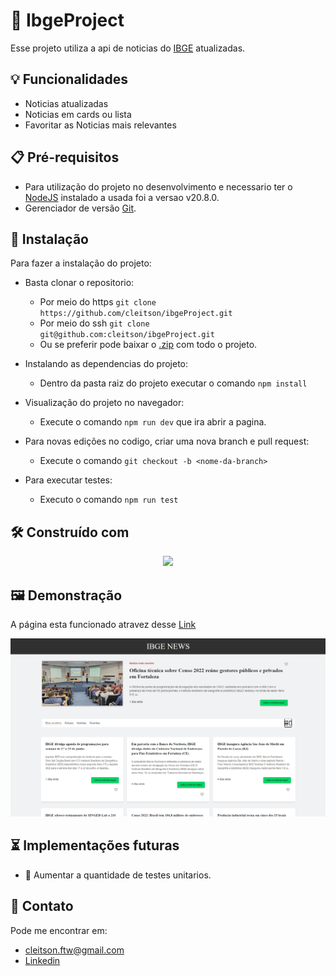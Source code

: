 
# 🚀 IbgeProject

Esse projeto utiliza a api de noticias do <a href="https://servicodados.ibge.gov.br/api/docs/noticias?versao=3" target="_blank" rel="noreferrer">IBGE</a> atualizadas.

## 💡 Funcionalidades

- Noticias atualizadas
- Noticias em cards ou lista
- Favoritar as Noticias mais relevantes


## 📋 Pré-requisitos

* Para utilização do projeto no desenvolvimento e necessario ter o [NodeJS](https://nodejs.org/en) instalado a usada foi a versao v20.8.0.
* Gerenciador de versão [Git](https://git-scm.com/).

## 🔧 Instalação

Para fazer a instalação do projeto:

- Basta clonar o repositorio:

    - Por meio do https `git clone https://github.com/cleitson/ibgeProject.git`
    - Por meio do ssh `git clone git@github.com:cleitson/ibgeProject.git`
    - Ou se preferir pode baixar o [.zip](https://github.com/cleitson/ibgeProject/archive/refs/heads/main.zip) com todo o projeto.

- Instalando as dependencias do projeto:

    - Dentro da pasta raiz do projeto executar o comando `npm install`

- Visualização do projeto no navegador:
  
  - Execute o comando `npm run dev` que ira abrir a pagina.

- Para novas edições no codigo, criar uma nova branch e pull request:

  - Execute o comando `git checkout -b <nome-da-branch>`
 
- Para executar testes:

  - Executo o comando `npm run test`
    
## 🛠️ Construído com
  
  <p align="center">
      <img src="https://skillicons.dev/icons?i=ts,js,react,html,css,tailwind" />
</p>

##  🖼️ Demonstração

A página esta funcionado atravez desse <a href="https://ibge-project-two.vercel.app/" target="_blank" rel="noreferrer">Link</a>

![Imgur](https://github.com/cleitson/ibgeProject/blob/main/src/assets/IbgeProject.png?raw=true)


## ⏳ Implementações futuras
- 🧪 Aumentar a quantidade de testes unitarios.


## 📨 Contato
Pode me encontrar em:

- cleitson.ftw@gmail.com
- <a href="https://www.linkedin.com/in/cleitsonlima/" target="_blank" rel="noreferrer">Linkedin</a>
